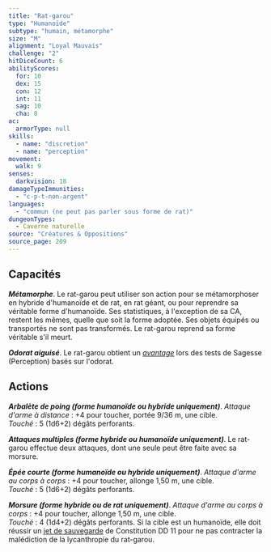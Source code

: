 ```yaml
---
title: "Rat-garou"
type: "Humanoïde"
subtype: "humain, métamorphe"
size: "M"
alignment: "Loyal Mauvais"
challenge: "2"
hitDiceCount: 6
abilityScores:
  for: 10
  dex: 15
  con: 12
  int: 11
  sag: 10
  cha: 8
ac:
  armorType: null
skills:
  - name: "discretion"
  - name: "perception"
movement:
  walk: 9
senses:
  darkvision: 18
damageTypeImmunities: 
  - "c-p-t-non-argent"
languages:
  - "commun (ne peut pas parler sous forme de rat)"
dungeonTypes:
  - Caverne naturelle
source: "Créatures & Oppositions"
source_page: 209
---
```

## Capacités
_**Métamorphe**_. Le rat-garou peut utiliser son action pour se métamorphoser en hybride d'humanoïde et de rat, en rat géant, ou pour reprendre sa véritable forme d'humanoïde. Ses statistiques, à l'exception de sa CA, restent les mêmes, quelle que soit la forme adoptée. Ses objets équipés ou transportés ne sont pas transformés. Le rat-garou reprend sa forme véritable s'il meurt.

_**Odorat aiguisé**_. Le rat-garou obtient un [_avantage_](/utiliser-les-caracteristiques/#avantage-et-desavantage) lors des tests de Sagesse (Perception) basés sur l'odorat.

## Actions
_**Arbalète de poing (forme humanoïde ou hybride uniquement)**_. _Attaque d'arme à distance_ : +4 pour toucher, portée 9/36 m, une cible.  
_Touché_ : 5 (1d6+2) dégâts perforants.

_**Attaques multiples (forme hybride ou humanoïde uniquement)**_. Le rat-garou effectue deux attaques, dont une seule peut être faite avec sa morsure.

_**Épée courte (forme humanoïde ou hybride uniquement)**_. _Attaque d'arme au corps à corps_ : +4 pour toucher, allonge 1,50 m, une cible.  
_Touché_ : 5 (1d6+2) dégâts perforants.

_**Morsure (forme hybride ou de rat uniquement)**_. _Attaque d'arme au corps à corps_ : +4 pour toucher, allonge 1,50 m, une cible.  
_Touché_ : 4 (1d4+2) dégâts perforants. Si la cible est un humanoïde, elle doit réussir un [jet de sauvegarde](/utiliser-les-caracteristiques#jets-de-sauvegarde) de Constitution DD 11 pour ne pas contracter la malédiction de la lycanthropie du rat-garou.

